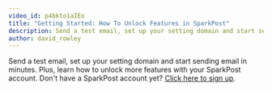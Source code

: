 ```yaml
---
video_id: p4bkto1aIEo
title: "Getting Started: How To Unlock Features in SparkPost"
description: Send a test email, set up your setting domain and start sending email in minutes.
author: david_rowley
---
```

Send a test email, set up your setting domain and start sending email in minutes. Plus, learn how to unlock more features with your SparkPost account. Don't have a SparkPost account yet? [Click here to sign up](https://app.sparkpost.com/sign-up?src=Dev-Website&sfdcid=701600000011daf).
